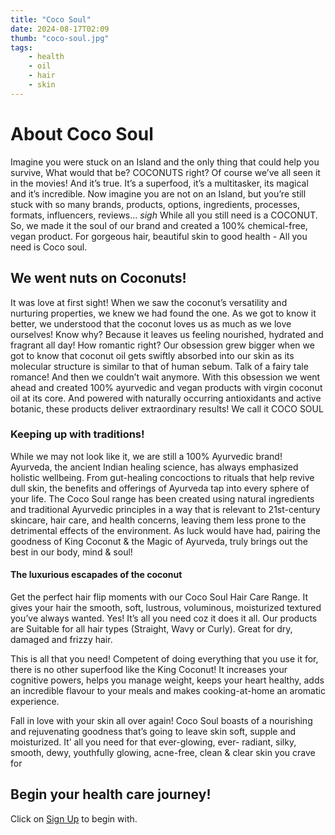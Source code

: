```yaml
---
title: "Coco Soul"
date: 2024-08-17T02:09
thumb: "coco-soul.jpg"
tags: 
    - health
    - oil
	- hair
    - skin
---
```


# About Coco Soul

Imagine you were stuck on an Island and the only thing that could help you survive, What would that be? COCONUTS right? Of course we’ve all seen it in the movies! And it’s true. It’s a superfood, it’s a multitasker, its magical and it’s incredible. Now imagine you are not on an Island, but you’re still stuck with so many brands, products, options, ingredients, processes, formats, influencers, reviews… *sigh* While all you still need is a COCONUT. So, we made it the soul of our brand and created a 100% chemical-free, vegan product. For gorgeous hair, beautiful skin to good health - All you need is Coco soul.

## We went nuts on Coconuts!

It was love at first sight! When we saw the coconut’s versatility and nurturing properties, we knew we had found the one. As we got to know it better, we understood that the coconut loves us as much as we love ourselves! Know why? Because it leaves us feeling nourished, hydrated and fragrant all day! How romantic right? Our obsession grew bigger when we got to know that coconut oil gets swiftly absorbed into our skin as its molecular structure is similar to that of human sebum. Talk of a fairy tale romance! And then we couldn’t wait anymore. With this obsession we went ahead and created 100% ayurvedic and vegan products with virgin coconut oil at its core. And powered with naturally occurring antioxidants and active botanic, these products deliver extraordinary results! We call it COCO SOUL

### Keeping up with traditions!

While we may not look like it, we are still a 100% Ayurvedic brand! Ayurveda, the ancient Indian healing science, has always emphasized holistic wellbeing. From gut-healing concoctions to rituals that help revive dull skin, the benefits and offerings of Ayurveda tap into every sphere of your life. The Coco Soul range has been created using natural ingredients and traditional Ayurvedic principles in a way that is relevant to 21st-century skincare, hair care, and health concerns, leaving them less prone to the detrimental effects of the environment. As luck would have had, pairing the goodness of King Coconut & the Magic of Ayurveda, truly brings out the best in our body, mind & soul!

#### The luxurious escapades of the coconut

Get the perfect hair flip moments with our Coco Soul Hair Care Range. It gives your hair the smooth, soft, lustrous, voluminous, moisturized textured you’ve always wanted. Yes! It’s all you need coz it does it all. Our products are Suitable for all hair types (Straight, Wavy or Curly). Great for dry, damaged and frizzy hair.

This is all that you need! Competent of doing everything that you use it for, there is no other superfood like the King Coconut! It increases your cognitive powers, helps you manage weight, keeps your heart healthy, adds an incredible flavour to your meals and makes cooking-at-home an aromatic experience.

Fall in love with your skin all over again! Coco Soul boasts of a nourishing and rejuvenating goodness that’s going to leave skin soft, supple and moisturized. It’ all you need for that ever-glowing, ever- radiant, silky, smooth, dewy, youthfully glowing, acne-free, clean & clear skin you crave for

## Begin your health care journey!

Click on [Sign Up](https://www.cuelinks.com/campaigns/coco-soul-affiliate-program#4295 "Sign Up Link") to begin with.
